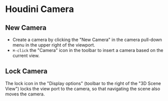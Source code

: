 # Houdini Camera

## New Camera

- Create a camera by clicking the "New Camera" in the camera pull-down menu in the upper right of the viewport.
- `⌘-click` the "Camera" icon in the toolbar to insert a camera based on the current view.

## Lock Camera

The lock icon in the "Display options" (toolbar to the right of the "3D Scene View") locks the view port to the camera, so that navigating the scene also moves the camera.
